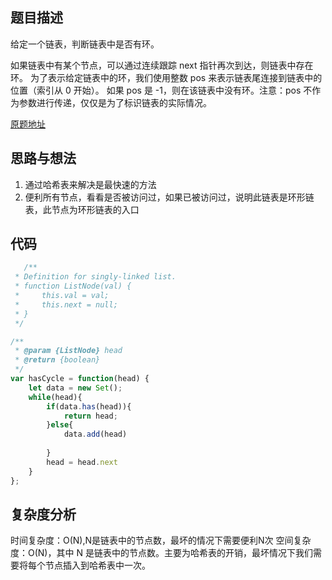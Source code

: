 ## 题目描述

给定一个链表，判断链表中是否有环。

如果链表中有某个节点，可以通过连续跟踪 next 指针再次到达，则链表中存在环。 为了表示给定链表中的环，我们使用整数 pos 来表示链表尾连接到链表中的位置（索引从 0 开始）。 如果 pos 是 -1，则在该链表中没有环。注意：pos 不作为参数进行传递，仅仅是为了标识链表的实际情况。

[原题地址](https://leetcode-cn.com/problems/linked-list-cycle/)

## 思路与想法

1. 通过哈希表来解决是最快速的方法
2. 便利所有节点，看看是否被访问过，如果已被访问过，说明此链表是环形链表，此节点为环形链表的入口


## 代码  

```javascript
   /**
 * Definition for singly-linked list.
 * function ListNode(val) {
 *     this.val = val;
 *     this.next = null;
 * }
 */

/**
 * @param {ListNode} head
 * @return {boolean}
 */
var hasCycle = function(head) {
    let data = new Set();
    while(head){
        if(data.has(head)){
            return head;
        }else{
            data.add(head)
            
        }
        head = head.next
    }
};

```

## 复杂度分析


时间复杂度：O(N),N是链表中的节点数，最坏的情况下需要便利N次
空间复杂度：O(N)，其中 N 是链表中的节点数。主要为哈希表的开销，最坏情况下我们需要将每个节点插入到哈希表中一次。